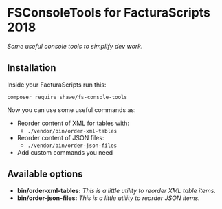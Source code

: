 # FSConsoleTools for FacturaScripts 2018

*Some useful console tools to simplify dev work.*

## Installation

Inside your FacturaScripts run this:
```
composer require shawe/fs-console-tools
```

Now you can use some useful commands as:
- Reorder content of XML for tables with:
   - ```./vendor/bin/order-xml-tables```
- Reorder content of JSON files:
   - ```./vendor/bin/order-json-files```
- Add custom commands you need

## Available options

- **bin/order-xml-tables:** *This is a little utility to reorder XML table items.*
- **bin/order-json-files:** *This is a little utility to reorder JSON items.*
